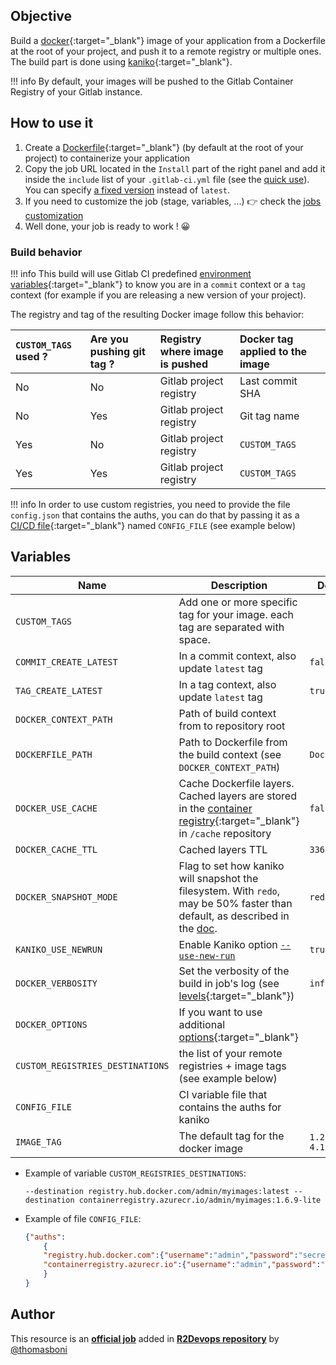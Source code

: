 ## Objective

Build a [docker](https://www.docker.com/){:target="_blank"} image of your application
from a Dockerfile at the root of your project, and push it to a remote registry or multiple ones. The build part is done using
[kaniko](https://github.com/GoogleContainerTools/kaniko){:target="_blank"}.

!!! info
    By default, your images will be pushed to the Gitlab Container
    Registry of your Gitlab instance.

## How to use it

1. Create a
   [Dockerfile](https://docs.docker.com/get-started/part2/#sample-dockerfile){:target="_blank"} (by default at the root of your project)
   to containerize your application
1. Copy the job URL located in the `Install` part of the right panel and add it inside the `include` list of your `.gitlab-ci.yml` file (see the [quick use](https://docs.r2devops.io/get-started/use-templates/#use-a-template)). You can specify [a fixed version](https://docs.r2devops.io/get-started/use-templates/#versioning) instead of `latest`.
4. If you need to customize the job (stage, variables, ...) 👉 check the [jobs
   customization](https://docs.r2devops.io/get-started/use-templates/#job-templates-customization)
5. Well done, your job is ready to work ! 😀

### Build behavior

!!! info
    This build will use Gitlab CI predefined [environment variables](https://docs.gitlab.com/ee/ci/variables/predefined_variables.html){:target="_blank"}
    to know you are in a `commit` context or a `tag` context
    (for example if you are releasing a new version of your project).

The registry and tag of the resulting Docker image follow this behavior:

| `CUSTOM_TAGS` used ? | Are you pushing git tag ? | Registry where image is pushed | Docker tag applied to the image |
|:--------------------|:--------------------------|:-------------------------------|:--------------------------------|
| No                  | No                        | Gitlab project registry        | Last commit SHA                 |
| No                  | Yes                       | Gitlab project registry        | Git tag name                    |
| Yes                 | No                        | Gitlab project registry        | `CUSTOM_TAGS`                    |
| Yes                 | Yes                       | Gitlab project registry        | `CUSTOM_TAGS`                    |

!!! info
    In order to use custom registries, you need to provide the file `config.json` that contains the auths, you can do that by passing it as a [CI/CD file](https://docs.gitlab.com/ee/ci/variables/#cicd-variable-types){:target="_blank"} named `CONFIG_FILE` (see example below)

## Variables

| Name | Description | Default |
| ---- | ----------- | ------- |
| `CUSTOM_TAGS` <img width=100/> | Add one or more specific tag for your image. each tag are separated with space. <img width=175/>| ` ` <img width=100/>|
| `COMMIT_CREATE_LATEST` | In a commit context, also update `latest` tag | `false` |
| `TAG_CREATE_LATEST` | In a tag context, also update `latest` tag | `true` |
| `DOCKER_CONTEXT_PATH` | Path of build context from to repository root | ` ` |
| `DOCKERFILE_PATH` | Path to Dockerfile from the build context (see `DOCKER_CONTEXT_PATH`) | `Dockerfile` |
| `DOCKER_USE_CACHE` | Cache Dockerfile layers. Cached layers are stored in the [container registry](https://docs.gitlab.com/ee/user/packages/container_registry/){:target="_blank"} in `/cache` repository| `false` |
| `DOCKER_CACHE_TTL` | Cached layers TTL | `336h` |
| `DOCKER_SNAPSHOT_MODE` |  Flag to set how kaniko will snapshot the filesystem. With `redo`, may be 50% faster than default, as described in the [doc](https://github.com/GoogleContainerTools/kaniko#--snapshotmode).  | `redo` |
| `KANIKO_USE_NEWRUN` | Enable Kaniko option [`--use-new-run`](https://github.com/GoogleContainerTools/kaniko#--use-new-run) | `true` |
| `DOCKER_VERBOSITY`| Set the verbosity of the build in job's log (see [levels](https://github.com/GoogleContainerTools/kaniko#--verbosity){:target="_blank"}) | `info` |
| `DOCKER_OPTIONS` | If you want to use additional [options](https://github.com/GoogleContainerTools/kaniko#additional-flags){:target="_blank"} | ` ` |
| `CUSTOM_REGISTRIES_DESTINATIONS` | the list of your remote registries + image tags (see example below) | ` ` |
| `CONFIG_FILE` | CI variable file that contains the auths for kaniko | ` ` |
| `IMAGE_TAG` | The default tag for the docker image | `1.21.1-4.1.3` |

* Example of variable `CUSTOM_REGISTRIES_DESTINATIONS`:
    ```
    --destination registry.hub.docker.com/admin/myimages:latest --destination containerregistry.azurecr.io/admin/myimages:1.6.9-lite
    ```


* Example of file `CONFIG_FILE`:
    ```json
    {"auths":
        {
        "registry.hub.docker.com":{"username":"admin","password":"secret"},
        "containerregistry.azurecr.io":{"username":"admin","password":"password"}
        }
    }
    ```




## Author
This resource is an **[official job](https://docs.r2devops.io/get-started/faq/#use-a-template)** added in [**R2Devops repository**](https://gitlab.com/r2devops/hub) by [@thomasboni](https://gitlab.com/thomasboni)